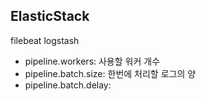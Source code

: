 ## ElasticStack
filebeat
logstash
- pipeline.workers: 사용할 워커 개수 
- pipeline.batch.size: 한번에 처리할 로그의 양 
- pipeline.batch.delay: